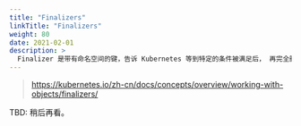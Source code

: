 ```yaml
---
title: "Finalizers"
linkTitle: "Finalizers"
weight: 80
date: 2021-02-01
description: >
  Finalizer 是带有命名空间的键，告诉 Kubernetes 等到特定的条件被满足后， 再完全删除被标记为删除的资源。
---
```


> https://kubernetes.io/zh-cn/docs/concepts/overview/working-with-objects/finalizers/

TBD: 稍后再看。

